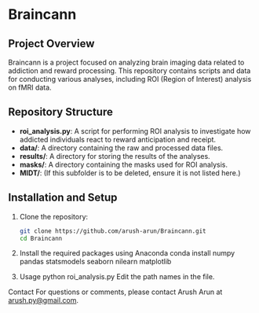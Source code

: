 # Braincann

## Project Overview

Braincann is a project focused on analyzing brain imaging data related to addiction and reward processing. This repository contains scripts and data for conducting various analyses, including ROI (Region of Interest) analysis on fMRI data.

## Repository Structure

- **roi_analysis.py**: A script for performing ROI analysis to investigate how addicted individuals react to reward anticipation and receipt.
- **data/**: A directory containing the raw and processed data files.
- **results/**: A directory for storing the results of the analyses.
- **masks/**: A directory containing the masks used for ROI analysis.
- **MIDT/**: (If this subfolder is to be deleted, ensure it is not listed here.)

## Installation and Setup

1. Clone the repository:
   ```bash
   git clone https://github.com/arush-arun/Braincann.git
   cd Braincann
2. Install the required packages using Anaconda
   conda install numpy pandas statsmodels seaborn nilearn matplotlib

3. Usage
  python roi_analysis.py
Edit the path names in the file.

Contact
For questions or comments, please contact Arush Arun at arush.py@gmail.com.

